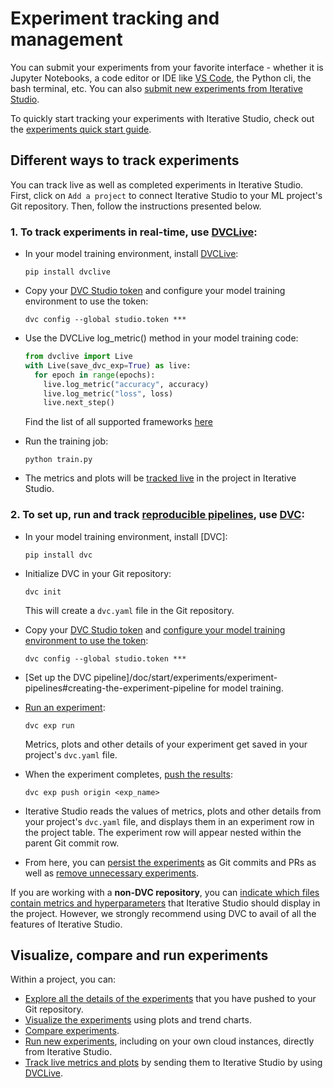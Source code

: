 # Experiment tracking and management

You can submit your experiments from your favorite interface - whether it is
Jupyter Notebooks, a code editor or IDE like [VS Code](/doc/vs-code-extension),
the Python cli, the bash terminal, etc. You can also [submit new experiments
from Iterative Studio][run-experiments].

To quickly start tracking your experiments with Iterative Studio, check out the
[experiments quick start guide](/doc/studio/experiments).

## Different ways to track experiments

You can track live as well as completed experiments in Iterative Studio. First,
click on `Add a project` to connect Iterative Studio to your ML project's Git
repository. Then, follow the instructions presented below.

### 1. To track experiments in real-time, use [DVCLive]:

- In your model training environment, install [DVCLive]:

  ```cli
  pip install dvclive
  ```

- Copy your
  [DVC Studio token](/doc/studio/user-guice/account-and-billing#studio-access-token)
  and configure your model training environment to use the token:

  ```cli
  dvc config --global studio.token ***
  ```

- Use the DVCLive log_metric() method in your model training code:

  ```python
  from dvclive import Live
  with Live(save_dvc_exp=True) as live:
    for epoch in range(epochs):
      live.log_metric("accuracy", accuracy)
      live.log_metric("loss", loss)
      live.next_step()
  ```

  Find the list of all supported frameworks [here](/doc/dvclive/ml-frameworks)

- Run the training job:

  ```cli
  python train.py
  ```

- The metrics and plots will be [tracked live][live-metrics-and-plots] in the
  project in Iterative Studio.

### 2. To set up, run and track [reproducible pipelines](/doc/start/experiments/experiment-pipelines), use [DVC](https://dvc.org/doc):

- In your model training environment, install [DVC]:

  ```cli
  pip install dvc
  ```

- Initialize DVC in your Git repository:

  ```cli
  dvc init
  ```

  This will create a `dvc.yaml` file in the Git repository.

- Copy your
  [DVC Studio token](/doc/studio/user-guice/account-and-billing#studio-access-token)
  and
  [configure your model training environment to use the token](/doc/studio/user-guide/projects-and-experiments/live-metrics-and-plots#set-up-an-access-token):

  ```cli
  dvc config --global studio.token ***
  ```

- [Set up the DVC
  pipeline]/doc/start/experiments/experiment-pipelines#creating-the-experiment-pipeline
  for model training.

- [Run an experiment](/doc/start/experiments/experiment-pipelines#modifying-parameters):

  ```cli
  dvc exp run
  ```

  Metrics, plots and other details of your experiment get saved in your
  project's `dvc.yaml` file.

- When the experiment completes,
  [push the results](/doc/start/experiments/experiment-collaboration#sharing):

  ```cli
  dvc exp push origin <exp_name>
  ```

- Iterative Studio reads the values of metrics, plots and other details from
  your project's `dvc.yaml` file, and displays them in an experiment row in the
  project table. The experiment row will appear nested within the parent Git
  commit row.

- From here, you can
  [persist the experiments](/doc/start/experiments/experiment-collaboration#persisting)
  as Git commits and PRs as well as
  [remove unnecessary experiments](/doc/start/experiments/experiment-collaboration#removing).

<admon type="tip">

If you are working with a **non-DVC repository**, you can
[indicate which files contain metrics and hyperparameters](/doc/studio/user-guide/projects-and-experiments/configure-a-project#custom-metrics-and-parameters)
that Iterative Studio should display in the project. However, we strongly
recommend using DVC to avail of all the features of Iterative Studio.

</admon>

[on project settings]:
  /doc/studio/user-guide/projects-and-experiments/configure-a-project#non-dvc-repositories
[projects]: /doc/studio/user-guide/projects-and-experiments/what-is-a-project
[explore-ml-experiments]:
  /doc/studio/user-guide/projects-and-experiments/explore-ml-experiments
[visualize]:
  /doc/studio/user-guide/projects-and-experiments/visualize-and-compare
[compare]:
  /doc/studio/user-guide/projects-and-experiments/visualize-and-compare#compare-experiments
[run-experiments]:
  /doc/studio/user-guide/projects-and-experiments/run-experiments
[model-registry]: /doc/studio/user-guide/model-registry/what-is-a-model-registry
[live-metrics-and-plots]:
  /doc/studio/user-guide/projects-and-experiments/live-metrics-and-plots
[dvclive]: /doc/dvclive
[store and share your data and model files]:
  /doc/start/data-management/data-versioning#storing-and-sharing
[create data registries]: /doc/use-cases/data-registry
[create data pipelines]: /doc/start/data-management/data-pipelines
[ci/cd in machine learning]: /doc/use-cases/ci-cd-for-machine-learning

## Visualize, compare and run experiments

Within a project, you can:

- [Explore all the details of the experiments][explore-ml-experiments] that you
  have pushed to your Git repository.
- [Visualize the experiments][visualize] using plots and trend charts.
- [Compare experiments][compare].
- [Run new experiments][run-experiments], including on your own cloud instances,
  directly from Iterative Studio.
- [Track live metrics and plots][live-metrics-and-plots] by sending them to
  Iterative Studio by using [DVCLive].

[project settings]:
  /doc/studio/user-guide/projects-and-experiments/configure-a-project
[when do you need project settings]:
  /doc/studio/user-guide/projects-and-experiments/configure-a-project#scenarios-where-project-settings-are-required
[create multiple projects from a single git repository]:
  /doc/studio/user-guide/projects-and-experiments/create-a-project#create-multiple-projects-from-a-single-git-repository
[explore ml experiments]:
  /doc/studio/user-guide/projects-and-experiments/explore-ml-experiments
[create a team]: /doc/studio/user-guide/teams
[sign up for the **basic** or **enterprise** plan]:
  /doc/studio/user-guide/change-team-plan-and-size
[make your projects public]:
  /doc/studio/user-guide/projects-and-experiments/share-a-project
[train on the cloud, including on your own cloud infrastructure, and submit new experiments]:
  /doc/studio/user-guide/projects-and-experiments/run-experiments
[live-metrics-and-plots]:
  /doc/studio/user-guide/projects-and-experiments/live-metrics-and-plots
[dvclive]: /doc/dvclive
[monorepo]:
  /doc/studio/user-guide/projects-and-experiments/configure-a-project#monorepo
